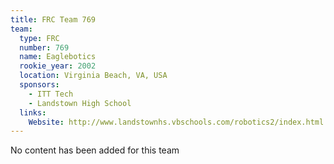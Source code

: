 ```yaml
---
title: FRC Team 769
team:
  type: FRC
  number: 769
  name: Eaglebotics
  rookie_year: 2002
  location: Virginia Beach, VA, USA
  sponsors:
    - ITT Tech
    - Landstown High School
  links:
    Website: http://www.landstownhs.vbschools.com/robotics2/index.html
---
```

No content has been added for this team